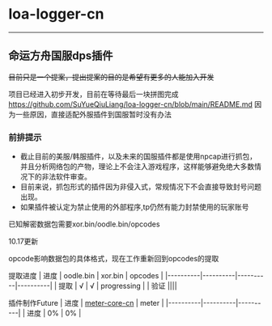 # loa-logger-cn
***
## 命运方舟国服dps插件
~~目前只是一个提案，提出提案的目的是希望有更多的人能加入开发~~


项目已经进入初步开发，目前在等待最后一块拼图完成
https://github.com/SuYueQiuLiang/loa-logger-cn/blob/main/README.md
因为一些原因，直接适配外服插件到国服暂时没有办法

### 前排提示
* 截止目前的美服/韩服插件，以及未来的国服插件都是使用npcap进行抓包，并且分析网络包的产物，理论上不会注入游戏程序，这样能够避免绝大多数情况下的非法软件审查。
* 目前来说，抓包形式的插件因为非侵入式，常规情况下不会直接导致封号问题出现。
* 如果插件被认定为禁止使用的外部程序,tp仍然有能力封禁使用的玩家账号


已知解密数据包需要xor.bin/oodle.bin/opcodes

10.17更新

opcode影响数据包的具体格式，现在工作重新回到opcodes的提取

提取进度
| 进度 | oodle.bin | xor.bin | opcodes |
|----------|----------|----------|----------|
| 提取 | √ | √ | progressing |
| 验证 ||||

插件制作Future
| 进度 | [meter-core-cn](https://github.com/SuYueQiuLiang/meter-core-cn) | meter |
|----------|----------|----------|
| 进度 | 0% | 0% |
